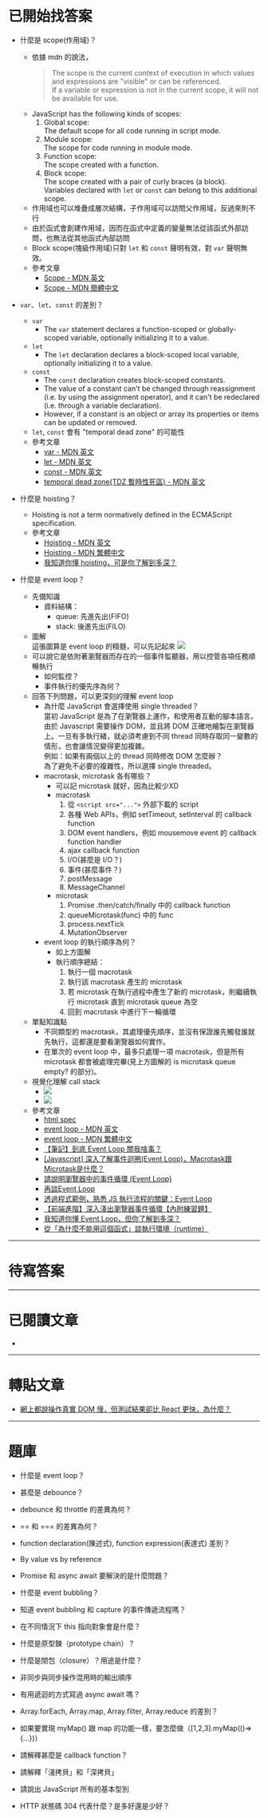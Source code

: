 # 已開始找答案

- 什麼是 scope(作用域)？
  - 依據 mdn 的說法，
    > The scope is the current context of execution in which values and expressions are "visible" or can be referenced.  
    > If a variable or expression is not in the current scope, it will not be available for use.
  - JavaScript has the following kinds of scopes:
    1. Global scope:  
      The default scope for all code running in script mode.
    2. Module scope:  
      The scope for code running in module mode.
    3. Function scope:  
      The scope created with a function.
    4. Block scope:  
      The scope created with a pair of curly braces (a block).  
      Variables declared with `let` or `const` can belong to this additional scope.
  - 作用域也可以堆疊成層次結構，子作用域可以訪問父作用域，反過來則不行
  - 由於函式會創建作用域，因而在函式中定義的變量無法從該函式外部訪問，也無法從其他函式內部訪問
  - Block scope(塊級作用域)只對 `let` 和 `const` 聲明有效，對 `var` 聲明無效。
  - 參考文章
    - [Scope - MDN 英文](https://developer.mozilla.org/en-US/docs/Glossary/Scope)
    - [Scope - MDN 簡體中文](https://developer.mozilla.org/zh-CN/docs/Glossary/Scope)

- `var`、`let`、`const` 的差別？
  - `var`
    - The `var` statement declares a function-scoped or globally-scoped variable, optionally initializing it to a value.
  - `let`
    - The `let` declaration declares a block-scoped local variable, optionally initializing it to a value.
  - `const`
    - The `const` declaration creates block-scoped constants.
    - The value of a constant can't be changed through reassignment (i.e. by using the assignment operator), and it can't be redeclared (i.e. through a variable declaration).
    - However, if a constant is an object or array its properties or items can be updated or removed.
  - `let`, `const` 會有 "temporal dead zone" 的可能性
  - 參考文章
    - [var - MDN 英文](https://developer.mozilla.org/en-US/docs/Web/JavaScript/Reference/Statements/var)
    - [let - MDN 英文](https://developer.mozilla.org/en-US/docs/Web/JavaScript/Reference/Statements/let)
    - [const - MDN 英文](https://developer.mozilla.org/en-US/docs/Web/JavaScript/Reference/Statements/const)
    - [temporal dead zone(TDZ 暫時性死區) - MDN 英文](https://developer.mozilla.org/en-US/docs/Web/JavaScript/Reference/Statements/let#temporal_dead_zone_tdz)

- 什麼是 hoisting？
  - Hoisting is not a term normatively defined in the ECMAScript specification. 
  - 參考文章
    - [Hoisting - MDN 英文](https://developer.mozilla.org/en-US/docs/Glossary/Hoisting)
    - [Hoisting - MDN 繁體中文](https://developer.mozilla.org/zh-TW/docs/Glossary/Hoisting)
    - [我知道你懂 hoisting，可是你了解到多深？](https://blog.techbridge.cc/2018/11/10/javascript-hoisting/)

- 什麼是 event loop？
  - 先備知識
    - 資料結構：
      - queue: 先進先出(FIFO)
      - stack: 後進先出(FILO)
  - 圖解  
    這張圖算是 event loop 的精髓，可以先記起來
    ![](https://d1dwq032kyr03c.cloudfront.net/upload/images/20221030/20153830eFeFoYYWKe.jpg)
  - 可以說它是依附著瀏覽器而存在的一個事件監聽器，用以控管各項任務順暢執行
    - 如何監控？
    - 事件執行的優先序為何？
  - 回答下列問題，可以更深刻的理解 event loop
    - 為什麼 JavaScript 會選擇使用 single threaded？  
      當初 JavaScript 是為了在瀏覽器上運作，和使用者互動的腳本語言。  
      由於 Javascript 需要操作 DOM，並且將 DOM 正確地繪製在瀏覽器上。一旦有多執行緒，就必須考慮到不同 thread 同時存取同一變數的情形，也會讓情況變得更加複雜。  
      例如：如果有兩個以上的 thread 同時修改 DOM 怎麼辦？  
      為了避免不必要的複雜性，所以選擇 single threaded。
    - macrotask, microtask 各有哪些？
      - 可以記 microtask 就好，因為比較少XD
      - macrotask
        1. 從 `<script src="...">` 外部下載的 script
      	2. 各種 Web APIs，例如 setTimeout, setInterval 的 callback function
      	3. DOM event handlers，例如 mousemove event 的 callback function handler
      	4. ajax callback function
        5. I/O(甚麼是 I/O？)
        6. 事件(甚麼事件？)
        7. postMessage
        8. MessageChannel
      - microtask
        1. Promise .then/catch/finally 中的 callback function
        2. queueMicrotask(func) 中的 func
        3. process.nextTick
        4. MutationObserver
    - event loop 的執行順序為何？
      - 如上方圖解
      - 執行順序總結：  
        1. 執行一個 macrotask
        2. 執行該 macrotask 產生的 microtask
        3. 若 microtask 在執行過程中產生了新的 microtask，則繼續執行 microtask 直到 microtask queue 為空
        4. 回到 macrotask 中進行下一輪循環
  - 單點知識點
    - 不同類型的 macrotask，其處理優先順序，並沒有保證誰先觸發誰就先執行，這都還是要看瀏覽器如何實作。
    - 在單次的 event loop 中，最多只處理一項 macrotask，但是所有 microtask 都會被處理完畢(見上方圖解的 is microtask queue empty? 的部分)。
  - 視覺化理解 call stack
    - ![](https://www.programfarmer.com/article/javaScript/javascript-browser-event-loop/01.gif)
    - ![](https://miro.medium.com/v2/resize:fit:828/0*0EpvJV7Wc6TLNtF6.gif)
  - 參考文章
    - [html spec](https://html.spec.whatwg.org/multipage/webappapis.html#event-loops)
    - [event loop - MDN 英文](https://developer.mozilla.org/en-US/docs/Web/JavaScript/EventLoop)
    - [event loop - MDN 繁體中文](https://developer.mozilla.org/zh-TW/docs/Web/JavaScript/EventLoop)
    - [【筆記】到底 Event Loop 關我啥事？](https://medium.com/infinitegamer/why-event-loop-exist-e8ac9d287044)
    - [[Javascript] 深入了解事件迴圈(Event Loop)，Macrotask跟Microtask是什麼？](https://gcdeng.com/series/Javascript/javascript-deep-dive-into-event-loop)
    - [請說明瀏覽器中的事件循環 (Event Loop)](https://www.explainthis.io/zh-hant/interview-guides/javascript/what-is-event-loop)
    - [再談Event Loop](https://f2e.kalan.dev/javascript-basic/5.html)
    - [透過程式範例，熟悉 JS 執行流程的關鍵：Event Loop](https://www.programfarmer.com/articles/javaScript/javascript-browser-event-loop)
    - [【前端進階】深入淺出瀏覽器事件循環【內附練習題】](https://juejin.cn/post/6880419772127772679)
    - [我知道你懂 Event Loop，但你了解到多深？](https://yeefun.github.io/event-loop-in-depth/)
    - [從「為什麼不能用這個函式」談執行環境（runtime）](https://blog.huli.tw/2022/02/09/javascript-runtime/)


-----------------------------------------------------------------------------------------------------------------
# 待寫答案


-----------------------------------------------------------------------------------------------------------------
# 已閱讀文章
- 



-----------------------------------------------------------------------------------------------------------------
# 轉貼文章
- [網上都說操作真實 DOM 慢，但測試結果卻比 React 更快，為什麼？](https://www.zhihu.com/question/31809713)




-----------------------------------------------------------------------------------------------------------------
# 題庫

- 什麼是 event loop？

- 甚麼是 debounce？

- debounce 和 throttle 的差異為何？

- == 和 === 的差異為何？

- function declaration(陳述式), function expression(表達式) 差別？

- By value vs by reference

- Promise 和 async await 要解決的是什麼問題？

- 什麼是 event bubbling？

- 知道 event bubbling 和 capture 的事件傳遞流程嗎？

- 在不同情況下 this 指向對象會是什麼？

- 什麼是原型鍊（prototype chain）？

- 什麼是閉包（closure）？用途是什麼？

- 非同步與同步操作混用時的輸出順序

- 有用遞迴的方式寫過 async await 嗎？

- Array.forEach, Array.map, Array.filter, Array.reduce 的差別？

- 如果要實現 myMap() 跟 map 的功能一樣，要怎麼做（[1,2,3].myMap(()=>{...})）

- 請解釋甚麼是 callback function？

- 請解釋「淺拷貝」和「深拷貝」

- 請說出 JavaScript 所有的基本型別

- HTTP 狀態碼 304 代表什麼？是多好還是少好？
